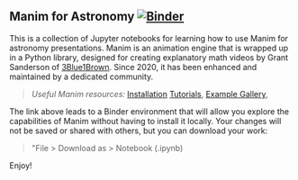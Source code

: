 ## Manim for Astronomy [![Binder](https://mybinder.org/badge_logo.svg)](https://mybinder.org/v2/gh/simonehagey/astronomy_manim.git/main)

This is a collection of Jupyter notebooks for learning how to use Manim for astronomy presentations. Manim is an 
animation engine that is wrapped up in a Python library, designed for creating explanatory math videos by 
Grant Sanderson of [3Blue1Brown](https://www.youtube.com/c/3blue1brown). Since 2020, it has been enhanced and
maintained by a dedicated community.

> *Useful Manim resources:*
>[Installation](https://docs.manim.community/en/stable/installation.html)
>[Tutorials](https://docs.manim.community/en/stable/tutorials/index.html),
>[Example Gallery](https://docs.manim.community/en/stable/examples.html),

The link above leads to a Binder environment that will allow you explore the capabilities of Manim without 
having to install it locally. Your changes will not be saved or shared with others, but you can download your work:

> "File > Download as > Notebook (.ipynb)

Enjoy!





